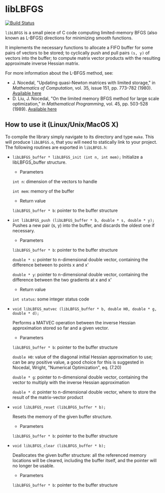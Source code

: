 # libLBFGS

[![Build Status](https://travis-ci.org/lostella/libLBFGS.svg)](https://travis-ci.org/lostella/libLBFGS)

`libLBFGS` is a small piece of C code computing
limited-memory BFGS (also known as L-BFGS) directions for minimizing smooth functions.

It implements the necessary functions to allocate a FIFO buffer for some pairs of vectors to be stored;
to cyclically push and pull pairs `(s, y)` of vectors into the buffer; to compute matrix vector
products with the resulting approximate inverse Hessian matrix.

For more information about the L-BFGS method, see:

* J. Nocedal, "Updating quasi-Newton matrices with limited storage," in *Mathematics of Computation*, vol. 35, issue 151, pp. 773-782 (1980). [Available here](http://www.ams.org/journals/mcom/1980-35-151/S0025-5718-1980-0572855-7/)
* D. Liu, J. Nocedal, "On the limited memory BFGS method for large scale optimization," in *Mathematical Programming*, vol. 45, pp. 503-528 (1989). [Available here](http://link.springer.com/article/10.1007%2FBF01589116)

## How to use it (Linux/Unix/MacOS X)

To compile the library simply navigate to its directory and type `make`.
This will produce `libLBFGS.o`, that you will need to statically link to your project.
The following routines are exported in `libLBFGS.h`:

* `libLBFGS_buffer * libLBFGS_init (int n, int mem);`
    Initialize a libLBFGS_buffer structure.

    * Parameters
    
     `int n`: dimension of the vectors to handle

     `int mem`: memory of the buffer

    * Return value
    
     `libLBFGS_buffer * b`: pointer to the buffer structure

* `int libLBFGS_push (libLBFGS_buffer * b, double * s, double * y);`
    Pushes a new pair (s, y) into the buffer, and discards the oldest one if necessary.

    * Parameters

     `libLBFGS_buffer * b`: pointer to the buffer structure

     `double * s`: pointer to n-dimensional double vector, containing the difference between to points x and x'

     `double * y`: pointer to n-dimensional double vector, containing the difference between the two gradients at x and x'

    * Return value

     `int status`: some integer status code

* `void libLBFGS_matvec (libLBFGS_buffer * b, double H0, double * g, double * d);`

    Performs a MATVEC operation between the inverse Hessian approximation stored so far and a given vector.

    * Parameters

     `libLBFGS_buffer * b`: pointer to the buffer structure

     `double H0`: value of the diagonal initial Hessian approximation to use; can be any positive value, a good choice for this is suggested in Nocedal, Wright, "Numerical Optimization", eq. (7.20)

     `double * g`: pointer to n-dimensional double vector, containing the vector to multiply with the inverse Hessian approximation

     `double * d`: pointer to n-dimensional double vector, where to store the result of the matrix-vector product

* `void libLBFGS_reset (libLBFGS_buffer * b);`

    Resets the memory of the given buffer structure.

    * Parameters

     `libLBFGS_buffer * b`: pointer to the buffer structure

* `void libLBFGS_clear (libLBFGS_buffer * b);`

    Deallocates the given buffer structure: all the referenced memory locations will be cleared, including the buffer itself, and the pointer will no longer be usable.

    * Parameters
    
     `libLBFGS_buffer * b`: pointer to the buffer structure
